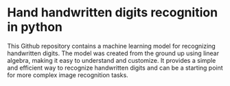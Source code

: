 # Hand handwritten digits recognition in python
This Github repository contains a machine learning model for recognizing handwritten digits. The model was created from the ground up using linear algebra, making it easy to understand and customize. It provides a simple and efficient way to recognize handwritten digits and can be a starting point for more complex image recognition tasks.